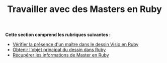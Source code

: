 ﻿---
title: Travailler avec des Masters en Ruby
type: docs
weight: 20
url: /fr/java/working-with-masters-in-ruby/
---
**Cette section comprend les rubriques suivantes :**

- [Vérifier la présence d'un maître dans le dessin Visio en Ruby](/diagram/fr/java/check-presence-of-a-master-in-the-visio-drawing-in-ruby/)
- [Obtenir l'objet principal du dessin dans Ruby](/diagram/fr/java/get-master-object-from-drawing-in-ruby/)
- [Récupérer les informations de Master en Ruby](/diagram/fr/java/retrieve-the-masters-information-in-ruby/)
